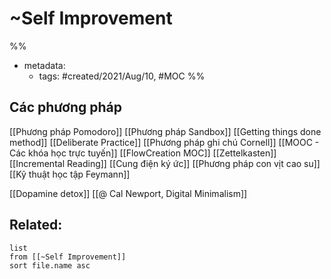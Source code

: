 # ~Self Improvement

%% 
- metadata:
	- tags: #created/2021/Aug/10, #MOC 
%%

## Các phương pháp
[[Phương pháp Pomodoro]]
[[Phương pháp Sandbox]]
[[Getting things done method]]
[[Deliberate Practice]]
[[Phương pháp ghi chú Cornell]]
[[MOOC - Các khóa học trực tuyến]]
[[FlowCreation MOC]]
[[Zettelkasten]]
[[Incremental Reading]]
[[Cung điện ký ức]]
[[Phương pháp con vịt cao su]]
[[Kỹ thuật học tập Feymann]]

[[Dopamine detox]]
[[@ Cal Newport, Digital Minimalism]]
## Related:
```dataview
list
from [[~Self Improvement]]
sort file.name asc
```

